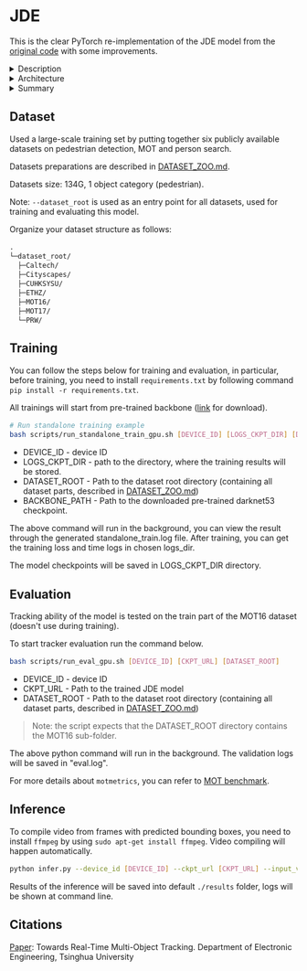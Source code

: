 # JDE

This is the clear PyTorch re-implementation of the JDE model from the
[original code](https://github.com/Zhongdao/Towards-Realtime-MOT) with some improvements.

<details>
<summary>Description</summary>

Paper with introduced JDE model is dedicated to the improving efficiency of an MOT system.
It's introduce an early attempt that Jointly learns the Detector and Embedding model (JDE) in a single-shot deep network.
In other words, the proposed JDE employs a single network to simultaneously output detection results and the corresponding appearance embeddings of the detected boxes.
In comparison, SDE methods and two-stage methods are characterized by re-sampled pixels (bounding boxes) and feature maps, respectively.
Both the bounding boxes and feature maps are fed into a separate re-ID model for appearance feature extraction.
Method is near real-time while being almost as accurate as the SDE methods.

</details>

<details>
<summary>Architecture</summary>

Architecture of the JDE is the Feature Pyramid Network (FPN).
FPN makes predictions from multiple scales, thus bringing improvement in pedestrian detection where the scale of targets varies a lot.
An input video frame first undergoes a forward pass through a backbone network to obtain feature maps at three scales, namely, scales with 1/32, 1/16 and 1/8 down-sampling rate, respectively.
Then, the feature map with the smallest size (also the semantically strongest features) is up-sampled and fused with the feature map from the second smallest scale by skip connection, and the same goes for the other scales.
Finally, prediction heads are added upon fused feature maps at all the three scales.
A prediction head consists of several stacked convolutional layers and outputs a dense prediction map of size (6A + D) × H × W, where A is the number of anchor templates assigned to this scale, and D is the dimension of the embedding.

![architecture](media/schematic_acrhitecture.jpg)

</details>

<details>
<summary>Summary</summary>

| Parameters                 | GPU (1p)                                                                            |
| -------------------------- |-----------------------------------------------------------------------------------  |
| Model                      | JDE (1088*608)                                                                      |
| Hardware                   | 1 Nvidia RTX 2080 Ti, AMD Ryzen Threadripper 1950x 16-Core @ 3.40 GHz               |
| Dataset                    | Joint Dataset (see `DATASET_ZOO.md`)                                                |
| Training Parameters        | epoch=30, batch_size=4 (per device), lr=0.00125, momentum=0.9, weight_decay=0.0001  |
| Optimizer                  | SGD                                                                                 |
| Loss Function              | SmoothL1Loss, SoftmaxCrossEntropyWithLogits (and apply auto-balancing loss strategy)|
| Outputs                    | Tensor of bbox cords, conf, class, emb                                              |
| Speed                      | ~ 1.4 hours/epoch                                                                   |
| Total time                 | ~ 42 hours                                                                          |

</details>

## Dataset

Used a large-scale training set by putting together six publicly available datasets on pedestrian detection, MOT and person search.

Datasets preparations are described in [DATASET_ZOO.md](DATASET_ZOO.md).

Datasets size: 134G, 1 object category (pedestrian).

Note: `--dataset_root` is used as an entry point for all datasets, used for training and evaluating this model.

Organize your dataset structure as follows:

```text
.
└─dataset_root/
  ├─Caltech/
  ├─Cityscapes/
  ├─CUHKSYSU/
  ├─ETHZ/
  ├─MOT16/
  ├─MOT17/
  └─PRW/
```

## Training

You can follow the steps below for training and evaluation, in particular, before training,
you need to install `requirements.txt` by following command `pip install -r requirements.txt`.

All trainings will start from pre-trained backbone
([link](https://drive.google.com/file/d/1keZwVIfcWmxfTiswzOKUwkUz2xjvTvfm/view) for download).

```bash
# Run standalone training example
bash scripts/run_standalone_train_gpu.sh [DEVICE_ID] [LOGS_CKPT_DIR] [DATASET_ROOT] [BACKBONE_PATH]
```

- DEVICE_ID - device ID
- LOGS_CKPT_DIR - path to the directory, where the training results will be stored.
- DATASET_ROOT - Path to the dataset root directory (containing all dataset parts, described in [DATASET_ZOO.md](DATASET_ZOO.md))
- BACKBONE_PATH - Path to the downloaded pre-trained darknet53 checkpoint.

The above command will run in the background, you can view the result through the generated standalone_train.log file.
After training, you can get the training loss and time logs in chosen logs_dir.

The model checkpoints will be saved in LOGS_CKPT_DIR directory.

## Evaluation

Tracking ability of the model is tested on the train part of the MOT16 dataset (doesn't use during training).

To start tracker evaluation run the command below.

```bash
bash scripts/run_eval_gpu.sh [DEVICE_ID] [CKPT_URL] [DATASET_ROOT]
```

- DEVICE_ID - device ID
- CKPT_URL - Path to the trained JDE model
- DATASET_ROOT - Path to the dataset root directory (containing all dataset parts, described in [DATASET_ZOO.md](DATASET_ZOO.md))

> Note: the script expects that the DATASET_ROOT directory contains the MOT16 sub-folder.

The above python command will run in the background. The validation logs will be saved in "eval.log".

For more details about `motmetrics`, you can refer to [MOT benchmark](https://motchallenge.net/).

## Inference

To compile video from frames with predicted bounding boxes, you need to install `ffmpeg` by using
`sudo apt-get install ffmpeg`. Video compiling will happen automatically.

```bash
python infer.py --device_id [DEVICE_ID] --ckpt_url [CKPT_URL] --input_video [INPUT_VIDEO]
```

Results of the inference will be saved into default `./results` folder, logs will be shown at command line.

## Citations

[Paper](https://arxiv.org/pdf/1909.12605.pdf): Towards Real-Time Multi-Object Tracking. Department of Electronic Engineering, Tsinghua University
